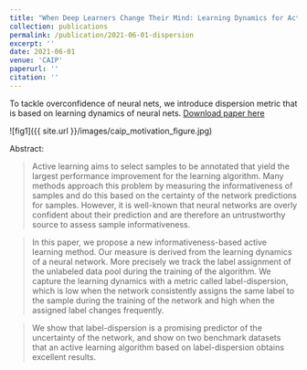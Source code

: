 ```yaml
---
title: "When Deep Learners Change Their Mind: Learning Dynamics for Active Learning"
collection: publications
permalink: /publication/2021-06-01-dispersion
excerpt: ''
date: 2021-06-01
venue: 'CAIP'
paperurl: ''
citation: ''
---
```

To tackle overconfidence of neural nets, we introduce dispersion metric that is based on learning dynamics of neural nets. 
[Download paper here](https://arxiv.org/pdf/2107.14707.pdf)

![fig1]({{ site.url }}/images/caip_motivation_figure.jpg)

Abstract:

> Active learning aims to select samples to be annotated that yield the largest performance improvement for the learning algorithm. Many methods approach this problem by measuring the informativeness of samples and do this based on the certainty of the network predictions for samples. However, it is well-known that neural networks are overly confident about their prediction and are therefore an untrustworthy source to assess sample informativeness. 

> In this paper, we propose a new informativeness-based active learning method. Our measure is derived from the learning dynamics of a neural network. More precisely we track the label assignment of the unlabeled data pool during the training of the algorithm. We capture the learning dynamics with a metric called label-dispersion, which is low when the network consistently assigns the same label to the sample during the training of the network and high when the assigned label changes frequently.

> We show that label-dispersion is a promising predictor of the uncertainty of the network, and show on two benchmark datasets that an active learning algorithm based on label-dispersion obtains excellent results.

<!-- Recommended citation: Javad Zolfaghari, Bogdan Raducanu, Joost van de Weijer. When Deep Learners Change Their Mind: Learning Dynamics for Active Learning. Proceedings of 19th International Conference on Computer Analysis of Images and Patterns (CAIP), 2021. -->
